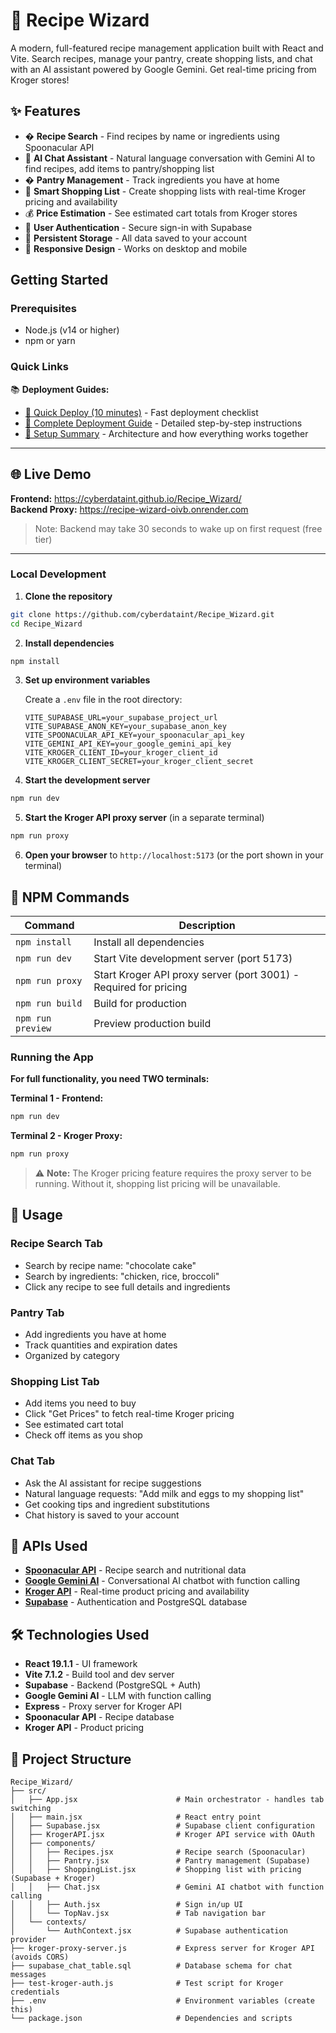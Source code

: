 # 🍳 Recipe Wizard

A modern, full-featured recipe management application built with React and Vite. Search recipes, manage your pantry, create shopping lists, and chat with an AI assistant powered by Google Gemini. Get real-time pricing from Kroger stores!

## ✨ Features

- � **Recipe Search** - Find recipes by name or ingredients using Spoonacular API
- 🤖 **AI Chat Assistant** - Natural language conversation with Gemini AI to find recipes, add items to pantry/shopping list
- � **Pantry Management** - Track ingredients you have at home
- 🛒 **Smart Shopping List** - Create shopping lists with real-time Kroger pricing and availability
- 💰 **Price Estimation** - See estimated cart totals from Kroger stores
- 🔐 **User Authentication** - Secure sign-in with Supabase
- 💾 **Persistent Storage** - All data saved to your account
- 📱 **Responsive Design** - Works on desktop and mobile

## Getting Started

### Prerequisites

- Node.js (v14 or higher)
- npm or yarn

### Quick Links

📚 **Deployment Guides:**
- [🚀 Quick Deploy (10 minutes)](./DEPLOY_QUICK.md) - Fast deployment checklist
- [📖 Complete Deployment Guide](./DEPLOYMENT.md) - Detailed step-by-step instructions
- [📝 Setup Summary](./SETUP_SUMMARY.md) - Architecture and how everything works together

---

## 🌐 Live Demo

**Frontend:** https://cyberdataint.github.io/Recipe_Wizard/  
**Backend Proxy:** https://recipe-wizard-oivb.onrender.com

> Note: Backend may take 30 seconds to wake up on first request (free tier)

---

### Local Development

1. **Clone the repository**
```bash
git clone https://github.com/cyberdataint/Recipe_Wizard.git
cd Recipe_Wizard
```

2. **Install dependencies**
```bash
npm install
```

3. **Set up environment variables**
   
   Create a `.env` file in the root directory:
   ```env
   VITE_SUPABASE_URL=your_supabase_project_url
   VITE_SUPABASE_ANON_KEY=your_supabase_anon_key
   VITE_SPOONACULAR_API_KEY=your_spoonacular_api_key
   VITE_GEMINI_API_KEY=your_google_gemini_api_key
   VITE_KROGER_CLIENT_ID=your_kroger_client_id
   VITE_KROGER_CLIENT_SECRET=your_kroger_client_secret
   ```


4. **Start the development server**
```bash
npm run dev
```

5. **Start the Kroger API proxy server** (in a separate terminal)
```bash
npm run proxy
```

6. **Open your browser** to `http://localhost:5173` (or the port shown in your terminal)

## 🚀 NPM Commands

| Command | Description |
|---------|-------------|
| `npm install` | Install all dependencies |
| `npm run dev` | Start Vite development server (port 5173) |
| `npm run proxy` | Start Kroger API proxy server (port 3001) - Required for pricing |
| `npm run build` | Build for production |
| `npm run preview` | Preview production build |


### Running the App

**For full functionality, you need TWO terminals:**

**Terminal 1 - Frontend:**
```bash
npm run dev
```

**Terminal 2 - Kroger Proxy:**
```bash
npm run proxy
```

> ⚠️ **Note:** The Kroger pricing feature requires the proxy server to be running. Without it, shopping list pricing will be unavailable.

## 📖 Usage

### Recipe Search Tab
- Search by recipe name: "chocolate cake"
- Search by ingredients: "chicken, rice, broccoli"
- Click any recipe to see full details and ingredients

### Pantry Tab
- Add ingredients you have at home
- Track quantities and expiration dates
- Organized by category

### Shopping List Tab
- Add items you need to buy
- Click "Get Prices" to fetch real-time Kroger pricing
- See estimated cart total
- Check off items as you shop

### Chat Tab
- Ask the AI assistant for recipe suggestions
- Natural language requests: "Add milk and eggs to my shopping list"
- Get cooking tips and ingredient substitutions
- Chat history is saved to your account

## 🔌 APIs Used

- **[Spoonacular API](https://spoonacular.com/food-api)** - Recipe search and nutritional data
- **[Google Gemini AI](https://ai.google.dev/)** - Conversational AI chatbot with function calling
- **[Kroger API](https://developer.kroger.com/)** - Real-time product pricing and availability
- **[Supabase](https://supabase.com/)** - Authentication and PostgreSQL database

## 🛠️ Technologies Used

- **React 19.1.1** - UI framework
- **Vite 7.1.2** - Build tool and dev server
- **Supabase** - Backend (PostgreSQL + Auth)
- **Google Gemini AI** - LLM with function calling
- **Express** - Proxy server for Kroger API
- **Spoonacular API** - Recipe database
- **Kroger API** - Product pricing

## 📁 Project Structure 

```
Recipe_Wizard/
├── src/
│   ├── App.jsx                      # Main orchestrator - handles tab switching
│   ├── main.jsx                     # React entry point
│   ├── Supabase.jsx                 # Supabase client configuration
│   ├── KrogerAPI.jsx                # Kroger API service with OAuth
│   ├── components/
│   │   ├── Recipes.jsx              # Recipe search (Spoonacular)
│   │   ├── Pantry.jsx               # Pantry management (Supabase)
│   │   ├── ShoppingList.jsx         # Shopping list with pricing (Supabase + Kroger)
│   │   ├── Chat.jsx                 # Gemini AI chatbot with function calling
│   │   ├── Auth.jsx                 # Sign in/up UI
│   │   └── TopNav.jsx               # Tab navigation bar
│   └── contexts/
│       └── AuthContext.jsx          # Supabase authentication provider
├── kroger-proxy-server.js           # Express server for Kroger API (avoids CORS)
├── supabase_chat_table.sql          # Database schema for chat messages
├── test-kroger-auth.js              # Test script for Kroger credentials
├── .env                             # Environment variables (create this)
└── package.json                     # Dependencies and scripts
```
